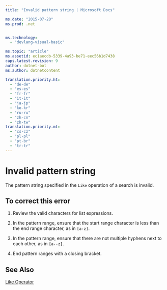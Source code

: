 ```yaml
---
title: "Invalid pattern string | Microsoft Docs"

ms.date: "2015-07-20"
ms.prod: .net


ms.technology: 
  - "devlang-visual-basic"

ms.topic: "article"
ms.assetid: ec1aecdb-5339-4a93-be71-eec56b1d7438
caps.latest.revision: 9
author: dotnet-bot
ms.author: dotnetcontent

translation.priority.ht: 
  - "de-de"
  - "es-es"
  - "fr-fr"
  - "it-it"
  - "ja-jp"
  - "ko-kr"
  - "ru-ru"
  - "zh-cn"
  - "zh-tw"
translation.priority.mt: 
  - "cs-cz"
  - "pl-pl"
  - "pt-br"
  - "tr-tr"
---
```

# Invalid pattern string
The pattern string specified in the `Like` operation of a search is invalid.  
  
## To correct this error  
  
1.  Review the valid characters for list expressions.  
  
2.  In the pattern range, ensure that the start range character is less than the end range character, as in `[a-z]`.  
  
3.  In the pattern range, ensure that there are not multiple hyphens next to each other, as in `[a--z]`.  
  
4.  End pattern ranges with a closing bracket.  
  
## See Also  
 [Like Operator](../../visual-basic/language-reference/operators/like-operator.md)